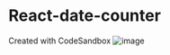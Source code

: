 # React-date-counter
Created with CodeSandbox
![image](https://github.com/Sharatdevadiga/React-date-counter/assets/149035898/b05f6788-d658-44c7-af6c-1bb7d76815e4)

